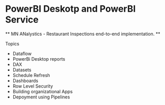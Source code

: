 # PowerBI Deskotp and PowerBI Service
** MN ANalystics - Restaurant Inspections end-to-end implementation. **
 
 Topics
 - Dataflow
 - PowerBi Desktop reports
 - DAX
 - Datasets
 - Schedule Refresh
 - Dashboards
 - Row Level Security
 - Building organizational Apps
 - Depoyment using Pipelines
